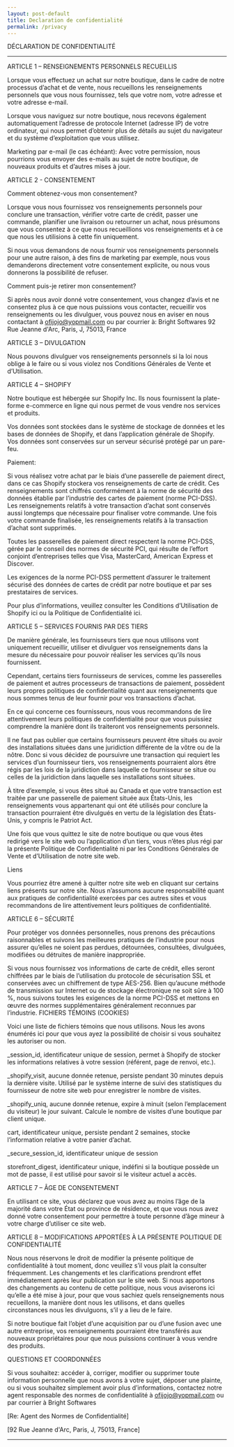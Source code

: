 ```yaml
---
layout: post-default
title: Declaration de confidentialité
permalink: /privacy
---
```


DÉCLARATION DE CONFIDENTIALITÉ

_____

ARTICLE 1 – RENSEIGNEMENTS PERSONNELS RECUEILLIS

Lorsque vous effectuez un achat sur notre boutique, dans le cadre de notre processus d’achat et de vente, nous recueillons les renseignements personnels que vous nous fournissez, tels que votre nom, votre adresse et votre adresse e-mail.

Lorsque vous naviguez sur notre boutique, nous recevons également automatiquement l’adresse de protocole Internet (adresse IP) de votre ordinateur, qui nous permet d’obtenir plus de détails au sujet du navigateur et du système d’exploitation que vous utilisez.

Marketing par e-mail (le cas échéant): Avec votre permission, nous pourrions vous envoyer des e-mails au sujet de notre boutique, de nouveaux produits et d’autres mises à jour.


ARTICLE 2 - CONSENTEMENT

Comment obtenez-vous mon consentement?

Lorsque vous nous fournissez vos renseignements personnels pour conclure une transaction, vérifier votre carte de crédit, passer une commande, planifier une livraison ou retourner un achat, nous présumons que vous consentez à ce que nous recueillions vos renseignements et à ce que nous les utilisions à cette fin uniquement.

Si nous vous demandons de nous fournir vos renseignements personnels pour une autre raison, à des fins de marketing par exemple, nous vous demanderons directement votre consentement explicite, ou nous vous donnerons la possibilité de refuser.


Comment puis-je retirer mon consentement?

Si après nous avoir donné votre consentement, vous changez d’avis et ne consentez plus à ce que nous puissions vous contacter, recueillir vos renseignements ou les divulguer, vous pouvez nous en aviser en nous contactant à ofijojo@yopmail.com ou par courrier à: Bright Softwares 92 Rue Jeanne d'Arc, Paris, J, 75013, France


ARTICLE 3 – DIVULGATION

Nous pouvons divulguer vos renseignements personnels si la loi nous oblige à le faire ou si vous violez nos Conditions Générales de Vente et d’Utilisation.


ARTICLE 4 – SHOPIFY

Notre boutique est hébergée sur Shopify Inc. Ils nous fournissent la plate-forme e-commerce en ligne qui nous permet de vous vendre nos services et produits.

Vos données sont stockées dans le système de stockage de données et les bases de données de Shopify, et dans l’application générale de Shopify. Vos données sont conservées sur un serveur sécurisé protégé par un pare-feu.


Paiement:

Si vous réalisez votre achat par le biais d’une passerelle de paiement direct, dans ce cas Shopify stockera vos renseignements de carte de crédit. Ces renseignements sont chiffrés conformément à la norme de sécurité des données établie par l’industrie des cartes de paiement (norme PCI-DSS). Les renseignements relatifs à votre transaction d’achat sont conservés aussi longtemps que nécessaire pour finaliser votre commande. Une fois votre commande finalisée, les renseignements relatifs à la transaction d’achat sont supprimés.

Toutes les passerelles de paiement direct respectent la norme PCI-DSS, gérée par le conseil des normes de sécurité PCI, qui résulte de l’effort conjoint d’entreprises telles que Visa, MasterCard, American Express et Discover.

Les exigences de la norme PCI-DSS permettent d’assurer le traitement sécurisé des données de cartes de crédit par notre boutique et par ses prestataires de services.

Pour plus d’informations, veuillez consulter les Conditions d’Utilisation de Shopify ici ou la Politique de Confidentialité ici.


ARTICLE 5 – SERVICES FOURNIS PAR DES TIERS


De manière générale, les fournisseurs tiers que nous utilisons vont uniquement recueillir, utiliser et divulguer vos renseignements dans la mesure du nécessaire pour pouvoir réaliser les services qu’ils nous fournissent.

Cependant, certains tiers fournisseurs de services, comme les passerelles de paiement et autres processeurs de transactions de paiement, possèdent leurs propres politiques de confidentialité quant aux renseignements que nous sommes tenus de leur fournir pour vos transactions d’achat.

En ce qui concerne ces fournisseurs, nous vous recommandons de lire attentivement leurs politiques de confidentialité pour que vous puissiez comprendre la manière dont ils traiteront vos renseignements personnels.

Il ne faut pas oublier que certains fournisseurs peuvent être situés ou avoir des installations situées dans une juridiction différente de la vôtre ou de la nôtre. Donc si vous décidez de poursuivre une transaction qui requiert les services d’un fournisseur tiers, vos renseignements pourraient alors être régis par les lois de la juridiction dans laquelle ce fournisseur se situe ou celles de la juridiction dans laquelle ses installations sont situées.

À titre d’exemple, si vous êtes situé au Canada et que votre transaction est traitée par une passerelle de paiement située aux États-Unis, les renseignements vous appartenant qui ont été utilisés pour conclure la transaction pourraient être divulgués en vertu de la législation des États-Unis, y compris le Patriot Act.

Une fois que vous quittez le site de notre boutique ou que vous êtes redirigé vers le site web ou l’application d’un tiers, vous n’êtes plus régi par la présente Politique de Confidentialité ni par les Conditions Générales de Vente et d’Utilisation de notre site web.


Liens

Vous pourriez être amené à quitter notre site web en cliquant sur certains liens présents sur notre site. Nous n’assumons aucune responsabilité quant aux pratiques de confidentialité exercées par ces autres sites et vous recommandons de lire attentivement leurs politiques de confidentialité.


ARTICLE 6 – SÉCURITÉ

Pour protéger vos données personnelles, nous prenons des précautions raisonnables et suivons les meilleures pratiques de l’industrie pour nous assurer qu’elles ne soient pas perdues, détournées, consultées, divulguées, modifiées ou détruites de manière inappropriée.

Si vous nous fournissez vos informations de carte de crédit, elles seront chiffrées par le biais de l’utilisation du protocole de sécurisation SSL et conservées avec un chiffrement de type AES-256. Bien qu’aucune méthode de transmission sur Internet ou de stockage électronique ne soit sûre à 100 %, nous suivons toutes les exigences de la norme PCI-DSS et mettons en œuvre des normes supplémentaires généralement reconnues par l’industrie.
FICHIERS TÉMOINS (COOKIES)

Voici une liste de fichiers témoins que nous utilisons. Nous les avons énumérés ici pour que vous ayez la possibilité de choisir si vous souhaitez les autoriser ou non.

_session_id, identificateur unique de session, permet à Shopify de stocker les informations relatives à votre session (référent, page de renvoi, etc.).

_shopify_visit, aucune donnée retenue, persiste pendant 30 minutes depuis la dernière visite. Utilisé par le système interne de suivi des statistiques du fournisseur de notre site web pour enregistrer le nombre de visites.

_shopify_uniq, aucune donnée retenue, expire à minuit (selon l’emplacement du visiteur) le jour suivant. Calcule le nombre de visites d’une boutique par client unique.

cart, identificateur unique, persiste pendant 2 semaines, stocke l’information relative à votre panier d’achat.

_secure_session_id, identificateur unique de session

storefront_digest, identificateur unique, indéfini si la boutique possède un mot de passe, il est utilisé pour savoir si le visiteur actuel a accès.


ARTICLE 7 – ÂGE DE CONSENTEMENT

En utilisant ce site, vous déclarez que vous avez au moins l’âge de la majorité dans votre État ou province de résidence, et que vous nous avez donné votre consentement pour permettre à toute personne d’âge mineur à votre charge d’utiliser ce site web.


ARTICLE 8 – MODIFICATIONS APPORTÉES À LA PRÉSENTE POLITIQUE DE CONFIDENTIALITÉ

Nous nous réservons le droit de modifier la présente politique de confidentialité à tout moment, donc veuillez s’il vous plait la consulter fréquemment. Les changements et les clarifications prendront effet immédiatement après leur publication sur le site web. Si nous apportons des changements au contenu de cette politique, nous vous aviserons ici qu’elle a été mise à jour, pour que vous sachiez quels renseignements nous recueillons, la manière dont nous les utilisons, et dans quelles circonstances nous les divulguons, s’il y a lieu de le faire.

Si notre boutique fait l’objet d’une acquisition par ou d’une fusion avec une autre entreprise, vos renseignements pourraient être transférés aux nouveaux propriétaires pour que nous puissions continuer à vous vendre des produits.


QUESTIONS ET COORDONNÉES

Si vous souhaitez: accéder à, corriger, modifier ou supprimer toute information personnelle que nous avons à votre sujet, déposer une plainte, ou si vous souhaitez simplement avoir plus d’informations, contactez notre agent responsable des normes de confidentialité à ofijojo@yopmail.com ou par courrier à Bright Softwares

[Re: Agent des Normes de Confidentialité]

[92 Rue Jeanne d'Arc, Paris, J, 75013, France]

----

